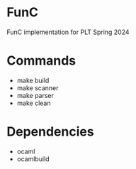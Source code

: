 # FunC
FunC implementation for PLT Spring 2024

# Commands
- make build
- make scanner
- make parser
- make clean

# Dependencies
- ocaml
- ocamlbuild
